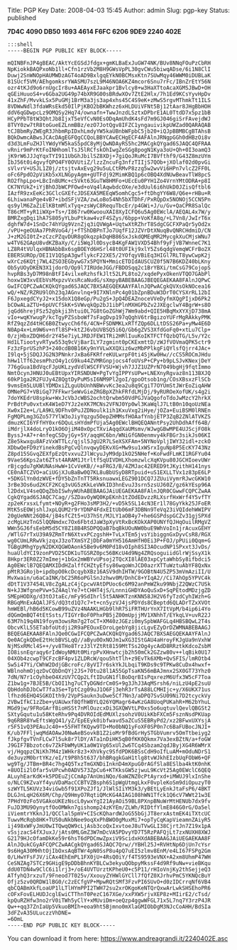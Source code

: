 Title: PGP Key
Date: 2008-04-03 15:45
Author: admin
Slug: pgp-key
Status: published

**7D4C 4090 DB50 1693 4614  F6FC 6206 9DE9 2240 402E**

    :::shell
    -----BEGIN PGP PUBLIC KEY BLOCK-----

    mQINBFnJP4gBEAC/AktYcEGSdJfdgx+gmKLBaExJuGW74NK/BUv8NNqFOuPzCbRH
    NpKiokkBAQPxoNb1ll+Cfn1rzVb2M8H9GWsVpPL30gvCWu5biwqADse/6i1N8ClI
    Duwj2SnWNOpHAUMWDzAGT4oAD9BxlgqEYkN0BCMsxKtn7SUwMqy46WWM0iDUBLaK
    81SUcf5VM/AEhgomksrYWASMU7szL9M46NOA6KZ4mcor6Snu7rFc/IBnZrEtY56N
    ozr4tKJd9o6rnUgcIr8u+AAEAyxEJaakpr1Bvlcy8+w3HaXTtoAcaXGMSJBwD+OH
    qGEiHuuoS4+v6Gba2UG49p74bXR9G00sBRdwXOv7ZtE2Hlx/7h1Ed9KCsYyvHpDv
    41xZhF/MvvkLSx5PuGMj1BrM3a3js3ap4xhs45C4S9eK+zMwS5rgvMThmkTt1ILS
    8VDWwNdl3fdaWRsEkd50IlPjKBO2bBKWhzz6xHLDUiVFNt5Bj12tAar8JHgBbHOH
    ddV6qGDwpcLz9OMQSy2Hq74/ownafn+TwwJnzdLSztxDPbrE1AL0TtdD7x5pz1bB
    HCyPPbT8tW3QhtJb8IjxT5eVfCvN0EsODqAmUhdK4sFd7m9GJ046giSrFAvejdWJ
    8TVY0zw7tR8toGueEZLnmBBz/ezO7JotQgv8IFZC1yngauivikpUWZad0QARAQAB
    tCJBbmRyZWEgR3JhbmRpIDxhLmdyYW5kaUBnbWFpbC5jb20+iQJpBBMBCgBTAhsB
    BQkDwmcABwsJCAcDAgEGFQgCCQoLBBYCAwECHgECF4AFAlnJRNgpGGh0dHBzOi8v
    d3d3LmFuZHJlYWdyYW5kaS5pdC8yMjQwNDAyRS5hc2MACgkQYgad6SJAQC4QFRAA
    vRnir9mPrKtFoINHhomlTsJ5lRCfskOhIwgZeSGg8pogN1Kya3oU+Qh+0I3oamQ3
    jK9rW6JJJqYqxTYI911UbGhJbilSZ8XDj+7giQoJRuMcI7BVfthf9/G43Z8mzUYm
    IbJ56t0i4gvyfQPO4FY0OVUtiZ/lzzZncuFg3nfzTIIjS7QOb+jXOlaf02d0pvGi
    sVlvrV+USJL1Z0j/ztsjtvAxEvg29u5uLCtRMvP8zzg5w2wvVi6HPn7vlcZ2FF0L
    oFc6PpdO2pViKb5xXLNGpyAgm+gUTFdj92MimKBQ1p6cOBQ4XdNUwBeavTlW8pcS
    RO2fhpLpo+LBcInBUMc+c5Vkt63GuTW8HMFo+UEcEu0PYH1Zo4VrnYMtODRA+p8I
    CK7NYUkZ+iYjBhOJbWCPFOwd+oVq4lAqwbdcOXe/e3dUul6i6hUkD0JZisQftbl6
    IAzfR9zxEeKc3GClcGXEfcJDSEXA5MEEqW5omhCgc5+ftDhgYY6W8/Q6e+rHBu+R
    6LhiwanaPge4vB7+ibdSFjVZA/zwLoBo54Nh5bXTDhF/PxRQpDx5NONOj5CCN5Pn
    qs9ylM6ZaZiElKBtmMlxTyq+zsWyC8RequTbcEr/p4GWi+J/u/Gv+QaCPR8SalQc
    T86cMT+yR1iWXp+Ts+/I867rw0KwoouXAI8XyICFQ6u5Ag0EWclA/AEQAL4x7W/y
    BMRZxgDqi1hA7S805yYLbuPtkaw4vzF4SZys/6bpp+VoKfA8q/+L7Vn8/JwIrT6x
    dghfW7d+1SnDc74hYUg9VznZjq3iQVWgA+UqtwXtRZhrT8SdgCGCFXPaQr5yOd2x
    /vPU+geOUAa7PhRVoG4/j+fTShDBPnTJo7UqfF12JZVrDtXNuqBvQNRCHdmiD/CN
    J+zM2GI0tZ+zCzcPZqvDUR8gOkqzpkDqHB86SxJskdQMEqMR2MycgkXuCMjsWNu7
    w4TV62GApU8vdKZBaXy/C/i5WqJl0DsycB4KgFAW1VXD54Bhf9yFjVB7WnneC7K1
    LZ8R4tVUlqxHBNAbbBx6sgBOEYd6HSrl48t0UFIkj9xlY5Zs6qdgVemqWCFrBo2X
    EBERSUROp/DEI1V1QSpA3gwflykcF22XE5/2YOfqyVBiEq3HIGl7RLT8ywCwpK2j
    wXrCz6KQtj7WL4ZSO3EGbywG7x5PQYN+MmicETDIdAUSCUZ0f5N7B6KDZ40bLKny
    Ob5yUOyDKEN3X1jdorO/Op9l7IRUdeJGG/FBDOSqq2c1BrYBXi/tmCsG79CojopS
    hvpRBs3yD7M98nBtFI4vilxeRzhsfkJlt52LPL8to2/xqdePyxOkenVTQO7GAbPl
    hoxw1W3xvEEbVsMxpzvVxsRcaNudG/sXmpyBABEBAAGJBEQEGAEKAA8FAlnJQPwC
    GwIFCQPCZwACKQkQYgad6SJAQC7BXSAEGQEKAAYFAlnJQPwACgkQVXsOkNOcea16
    wQ/+NZ/RZRU9lOh23qJAGnvlnq+9I7XNlnPc4g01bZpnBDuW3DrT0CYSXrRL12bI
    F6JpxegdCYyJ2+x15doX1Q8eGp/Pu2gS+JpQ4DEAZnoceVVeDyfmXQgPIjxD6Pk2
    bCOwALaZTU+6pUVCfSkK+SVWvqkQp2bJ1ibPlnMXHGPbZv2JXEgclwY4BgrW+s8O
    jqGd6hrejFSz52gbkji3htui0L7G8tGoZGhWj7Wm9abd+QIE5HBqMxXYXjD738mA
    vIo+wqKYwugP/kcTgyPZSsboWf7sFagDvp197qQghV6trBgizoYUFrMgRAkkyPMK
    RfZ9qzZd4tHC6B0ZtwycCh6f6/4CN+FSDNMKLxRTfZQp6DLLtDSS26Pa+yMw4E6D
    N0Ap4x+Lm9W6v+nfl8SP+ktZJ6vbUVBSQ5i6Q/Gb6gZVS3XfdGoFq0+xtLu7Clp+
    0/zjHbxZDQH6dr2Y45e7iyLJRDJFEW1TRi2HRlIuuKoIKTFCTfQzbQTG/L5v/Y2c
    Hd1LTiootyvRTyw553q9cVjBarILY7zgmint0pCKExmttD/zWJfVOVmaQPK5ctr9
    Fz3zFprUSzhP3+240cdB0B16Ky9nYVLwXXQXiz6wzMbPPlkgFiQYlsfQjrr4JAc+
    I9lq+5jSDQJJG2N3PNnkrJxBa6FKRfreKULwrpF0ti4SjKw0Hw//cCS5ROCmJHdu
    hHw1lTf62esmPhzO4y1cG9ku44ZVMRGnpjocs4foUVsP+CPy+b9pLSJvKNexjDeY
    776gGua1BdVqcFJpUKLzydVdlWSCFFVSU+Wjvh7JJZ1UZPrN7049bgHj9fqtImmo
    NmtOcynJHNUJ0uEBtUpxYIRSNDUW+PgTvYgIPPYsUPw+LNEXnyRgvaz8n113BXJQ
    60kP1ga2R2FUJy4Z8QgtDyPuM5sI6NM9Pl2goI/gpoOtsob1ng/COsXBsxzFlSCb
    9vmsEm5LUUBlYDMDxiZLguUbUnhNBWvvKc3ea2u8q9CgiT7OYUmStJWrEoZiqAHW
    OMNePG7+VBiGq77FFkwrSeWvGieZRGBpXZhkFRfdLMjDj/9yRUROeXofUK/s4g2i
    7doYKEdrU8spkw+WxJcVbJcWBS2ochtQrwbm50VdPGJVaQgofoTdoJwMzcY2hrkX
    PrBdtPu0vxtxK4W1eD7YJz2eXK7MCNs2VFNJ0Yp0wl3KaWqlJ7LtB0n10qoUzNEa
    Xw0xI2e+L/LA9KL9DFhv0PuJZDNoulk1ih1KxuVxg2iHye/jOZa+EuiBSM0lRNEn
    FgMQPLmg3GZo577YlW3oJiyYqzgu5OepZHMMsfHOAafYnbjETP3ZqB2ZNlATVKZS
    dmuzKCI6YFfHY0xr6DQuLsHYdmPfUja5Ag0EWclBHQEQANntPsy2UhDdhAff64B/
    iMdrjlX4doLryO1kO6OjiM40xOpcTXviAqqdXaUMsmv/WJwgGBwMPE4UJScjFO8k
    ByssJ+A7+r4nfegCSDyjGy+5Y/aqqHC6bn/WNiGfGN0enmvy4kFBGr3sikJs06KI
    Z8e5kwxgu8AFzVxWTTLc/qjsl5JgU2R7LSeXSXFAm+5NYNoVpljIWY32idl+zckO
    XDbwQeFD9zYinekdBsPgCvQlnvqwyDEKvXG+Mw9su1xWSrxIguNp8P5EcKY743Nz
    Z8pd15SGvqZEXfpEzQtvxvuZJlWcyuJyM9dp1kO25NHef+KoFwdFLmKI1RGFYu04
    9VaeS6Kps2at6ZTst4ARAM1JtrltfSqUIVDHLXhomzwlcXqKVpu80JGCHIoevUWr
    rBjcgdu7gKWUNAsHwW+1CvVeKB//+aFRG3/B/4ZMJac42ERED9tJKyithH141nys
    CE0nATCZVO+aCiUGjXJuBaBw0Q7KL8uBbUSyD8RTpuid+uS1EXLLTVx1z83pE6LP
    +5DKGlYn0dzWVE+fDY5bZnTnTT5RksnuawxLEGZ901DCQ7JZUuiVymrRJwcGKW10
    3rBe3Os6ud2KCF2KCq3vUG5zKkLeVWkID3hnEvuJ3srn5zsUJ60Z/gz6kYEsp96A
    l2DdxLV4seQDqZbbISwhyWUhABEBAAGJAiUEGAEKAA8FAlnJQR0CGwwFCQPCZwAA
    CgkQYgad6SJAQC7Cag//SZDavOyWQ0KpEKnh1tZOdEDvzzRLXsrfHxWrf4Y5vfTY
    zp2eKrxsxLfymt+NOyR+g2FHo3sMP3H2/+vD5k5SL14cN3Er1l78GyYkk25JFoER
    MtK5sEOWjshlJxpLQUM2r9rYDNP4FdxEItUb06mF3DBNn9TeVq23iVQIdehWWIPV
    20gUeNNt26QB4/jB4sfCZt5+U37hSt/MJLY1aOB4y7+he6GSPdspGCZv31gjSPXd
    zcMgLHzTnG5lQQNmdxc7Ox6FbtdJaW3pXyVtRxBcKOkXAP0UNYfQJHqOuilRMgVZ
    WWn5GJ6fsEebM5d5CY8Z18B4RSDPQQaB7bqBkUOuNW0buE9WhVoIn1jrAcuxGEHY
    /WTlG7rTxU39A9ZRmTrN6XtvxPCzgshH+TvLxTEm5jvsYibiggnGxDyvCsR8/RGX
    wg0CUmLRRwVkjzqxJ3zoTXmSYZjDbFa0mYH516AmHfH0Ei3P+FOJ/pPUii0Qqm+G
    TGBgUMhgYpyN2DKXQGWOAonk5Be9v6M0Pd18vOIph8SI3AOcudNP1SPxxt3JvDs/
    huaUldYCI9zonPVD25CDK1uTGSRZ0pc56BKcU4d9Ng4ZRQsoguiidGlrWjSsyX1k
    8Hkpr3ER0Z27mImej+1bGx2mWBYvUPsoj2TQcXI8lAE03xpCytaWhbSy8ifbdci5
    Ag0EWclB7QEQAMXIDdHZalffCHZtyEfsy86wqoWnJCD0azrXTTuWztuAbYF8QxNx
    pMtR3GRojb+ipdbpO0kcDcqybXBz16ASV9dhIHTW/9GOBtN4U5ZP53mVmAziII/U
    MvXwain/u6aCaINK/bC25R6oPGlSnJzhwv0M/DnhC8+YIqA2//Ci7AhOp5YPVC4k
    dDtT1V37454LV8cZgALzC4jCpcwVAtDPUoc6c6M92anPmWZku99NbjZ2QWzC7USk
    N+kJ3WfgnePVw+5Z4AqlYe7+tCHHT4jS/LnnniGHDYAoQuSxD+SqPEtodMDzjgZD
    SMEpHODXg/d3tOJtaEc/mFy9SdIhrl5t5ANHKTznKNN58JH2V6fyTzdCyhIWzh+G
    RBGqMnExAQAlJFS/dQ3td1Q7c7+t+cn5yzVJ4jsPDYds8CBeptd6QLADrTZxXVOt
    hmWEBl/hB6d5KCowB99uZVz4NAAKLHGb9lhR7SiFRTHUrYnX7ItVpM/b4ip6i4Yo
    dQGmQmBQT4tEtSsts/TIGYrBoF0PhxPB5jZ00mUpjjMV1XNhhT/EYkqLV+uvR22J
    63M7h19q4N19foym3owsRm7g2ToCT+XM40zJGEzi0mySpbWAFGLq4HBSBQwL2T4s
    ObcvKlL55ETabfoUtdji2R9aPEOuxEOroLgebYg8jicLgvEZyDrDZWMNABEBAAGJ
    BEQEGAEKAA8FAlnJQe0CGwIFCQPCZwACKQkQYgad6SJAQC7BXSAEGQEKAAYFAlnJ
    Qe0ACgkQDeE2tHcbBVSLqQ//aByu0OxNOJm1wXG3IStGAU4aHroyFKJgUa9nVxhW
    NjMSxRMcl4S++/yv8THo8TrzJ3lYZtRt8159MtTSs2Og4ycAdD8RRztkKdcoZsbM
    IO8isnEqraqy6rIdWoyNMUt0MirpPvXHnwtcjb2h50mCk2GZzw80v++lqBik0U17
    04XOb4zcwpT9CFzcBF4pv1ZLDRcW/qou5htTlh+z9EvTk6XMb+QvSFIS/lmROtb4
    Sw5i47Yi/CWhW2DdjGBcroFc/8yVI7r6skYkJLbqiT9KDs9c9TPKw8CuDx4hwxf+
    WBlnohmOjqzDvCQbDnQYj2JS+70tu28l1A55GpTsaKN56mBAJmnx2SX0GT73Yhz0
    7dN/N7r1cOyhbeO4XzUV7CQp2LftIDuGN1flBoDqrBIsPqxrezM6Ufx3W5cF7Toa
    Z1bw1g+7BJE5B/CbOI1hg7uCTyDGNdrCm0S+9g3JhJ3AqMSrsh6/niLzU4pE2suU
    QbHdohDJbCwT7fa3Se+TptCzg09uJ1O6Fj3ehR3rTsA88LCMHIjc+y/X6UKX71us
    lfhzd6EHQ4SGKOIth9/2VpPSaukn3uDwe5Cf7Nn3/aDPQ7SvSU09Ni7D2tcyckVy
    2VBwIfkC1zZbe+yUAUwxf8QfhWBYLQ26YQMagr64wKzGA8UoqPUKahR+M62bYhuL
    MGd9jw/9FRoGArfBioHSSt7nMlOuzcxDi3GXQWVtLP0xs5o6uqtuvlQevlQBGSt2
    SXtyGqutu1u58KteRhv9Pq4DVROIdEdMUXlzsohzV0UikKbFXCm5FsznNsdPKUap
    9q6RBR8YwEftsWgQ41/yZ/EpEEyk0ibfwavd5aZCuS5EBRyPd2/xz2BFwxUXYsjA
    r5F51vQ3PEAuJc40++55FHTfKQyw9TD+Mo0bNQ1yFoXF0SP0n7c6BaFUBocJNJI+
    K/ub7FFljwqMdAOAwJ0NwAeBSovkB1Z2ioMr9fBdGrHySTGbVumrv5OmTtbeiyg2
    fJkpfgvTVnFLCw7l5uk8r7lDY/ATa1nDiHK5qB0fKK0Qkmx7Va3exBZtN/a+foGW
    J9GIF7Bbzotc6v7ZkFbWMyUK1a0W1Vg65xUl2w6TCq4Sbzam2qdJByjXG4R6WMrX
    vj/HgqpzCNiKh7M4z1WHkr8z3+XhVkyc9SfdPDK6BSsCdH9oIfLuAM+mOduNDrS1
    de3uyzM0brtYKz/eI/t9P8h5t637/bhBRqgkGaH1tlg8tvWJkhEIzbUqFObW6+QF
    wg9Tg/JTBm+BR4c7hg4Q5TxzTmGXNDiInknD4mXpuG0rAGfSla8ESlba4ktK0nhK
    +8UOIi2lOfar5vUPcwh0ADV573ZpCu6+KTKksGW5zjwuL9KcVt25Ag0EWclC6QEQ
    ALuyhEarKdK+k5PDEuZjCCmAp7AnUmiNQo/6aWZNZ0cPtAyrxd+iMWUJ9lxInShe
    o/NLC9KZvaYf4yuVDaMacCCBTVZBsph6S1pWgUtmgLkxF0vpleKoSm9diOpuzyT0
    szWYTL5KUVz34viGwb5f91XPoZJf1/JlWlSIiYM3k3/yBEtLyEnkJtaFsP6/4BKT
    DLGJnLqH26X6M/Chp/Q9HmyO7RqtiQMcKG4AIAG108hWN1Tfck1Q6cV7WWt21w3E
    7PHdY0zFo5VGAkoUKEzNscL0ywxYgI21AyAOi59BL8PXnpBNuWrMtHENUb7dx9fv
    FuJD3MU9OynytfOoOMWkn7gishomp24zKYEm/ZLWh/RIDtfYlmE846G0rG/Oa5el
    iViemtrYKknJ1/QCClal5pmV+CIScKQhardWJoG55bGjJT8erxAstmEK4iTXtcUC
    TuwvMcRqb8HK+TU50uNkbNee9oqXxPhBWO0gMuxMi7+opTyCqKapVieamnZAiyR5
    ij498xWFyJmU0wITQwqQW9cLjAsb3coQxIxvtoeJ8uTVwGLI38CjrtJn7Z19x1pA
    vSsjzacS4fXJuxJ/jAts0MLGmZ3W7mDcVA5PDvyYD7T5RzPAFQjLt7zxNUXH8XWJ
    G2179HJcOfamDkKe59r6hsT6dPDCmwZpxiV9ScidxHXdABEBAAGJAiUEGAEKAA8F
    AlnJQukCGyAFCQPCZwAACgkQYgad6SJAQC7Qrw//YBHl25J+RVHtNp6DjUn7cYsr
    9s6HgA30MHhtOjIbOxsAqBTWr4pN0SsP8u4pQ7uEI5zlmv8EnM/e4LI67FSPg2Gm
    0/LHwYFsFJV/iCAx4EhEmPL1FX0jU+4RsQ0iY/f4TS9593eVNX+A2xm8UhmP47WH
    CeSNZAg7STCz9GHigE9pDDbBhnKYBLCw3ekyuQObpyMkssF4d9Rf9uNw+vieBKqu
    ddU0TDN4w9ClC6i1lrj3+/oE4UVTUrztKPheU0+c5P11/rHIoVnjKy2thSejjeQ3
    ATfyhQ3rxzuT/9Fneod7T025v/XxouyZYHWlGYCll7fQfZ0XJrhvPmC5YKNQcBuY
    Ofjz5zv0QRDW1lBG0/c2zECfgVP+MpwRQtSMf3FzvPI6SUvO+d0zIDCrrqNf6VB4
    qbCQABmXkfLoaUP1lLTlHYmPPI2TWH72su2xrOKgoKeNTQrQxwArLwkSHSEhoPR6
    cOFxFovELHUDJcglEwiCTThnT0PezC167XGe/xxPXW5rjvXEP8z+MIirE2/cTsd/
    kpQuRZHfw3no2rV0iTWh5yClY+xMUviDm+oeQzp4ggwWFGL71x5L7nq7Y3rzP4JR
    Qw++qq37ZnIaUp5VkuoBMIh+eoa9ht5Bjmno0mXlaGMIObDgM3NJcCoAHH/BdSIa
    3dFZvA35ULuczzVhDNE=
    =6OmL
    -----END PGP PUBLIC KEY BLOCK-----

You can download it from here:
<https://www.andreagrandi.it/2240402E.asc>
